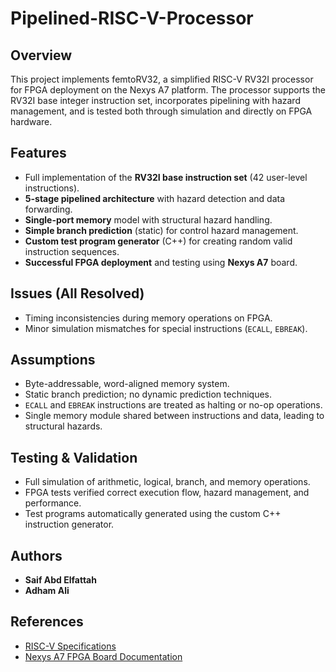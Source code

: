# Pipelined-RISC-V-Processor
## Overview
This project implements femtoRV32, a simplified RISC-V RV32I processor for FPGA deployment on the Nexys A7 platform. The processor supports the RV32I base integer instruction set, incorporates pipelining with hazard management, and is tested both through simulation and directly on FPGA hardware.

## Features
- Full implementation of the **RV32I base instruction set** (42 user-level instructions).
- **5-stage pipelined architecture** with hazard detection and data forwarding.
- **Single-port memory** model with structural hazard handling.
- **Simple branch prediction** (static) for control hazard management.
- **Custom test program generator** (C++) for creating random valid instruction sequences.
- **Successful FPGA deployment** and testing using **Nexys A7** board.

## Issues (All Resolved)
- Timing inconsistencies during memory operations on FPGA.
- Minor simulation mismatches for special instructions (`ECALL`, `EBREAK`).

## Assumptions
- Byte-addressable, word-aligned memory system.
- Static branch prediction; no dynamic prediction techniques.
- `ECALL` and `EBREAK` instructions are treated as halting or no-op operations.
- Single memory module shared between instructions and data, leading to structural hazards.

## Testing & Validation
- Full simulation of arithmetic, logical, branch, and memory operations.
- FPGA tests verified correct execution flow, hazard management, and performance.
- Test programs automatically generated using the custom C++ instruction generator.

## Authors
- **Saif Abd Elfattah**
- **Adham Ali**

## References
- [RISC-V Specifications](https://riscv.org/technical/specifications/)
- [Nexys A7 FPGA Board Documentation](https://digilent.com/reference/programmable-logic/nexys-a7/start)
